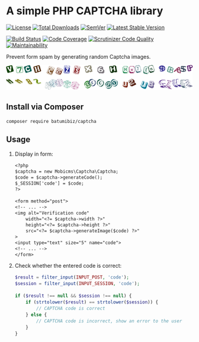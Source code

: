 # A simple PHP CAPTCHA library

[![License](https://poser.pugx.org/batumibiz/captcha/license?format=flat-square)](https://packagist.org/packages/batumibiz/captcha)
[![Total Downloads](https://poser.pugx.org/batumibiz/captcha/downloads?format=flat-square)](https://packagist.org/packages/batumibiz/captcha)
[![SemVer](http://img.shields.io/:semver-2.0.0-informational.svg?style=flat-square)](http://semver.org)
[![Latest Stable Version](https://poser.pugx.org/batumibiz/captcha/v/stable?format=flat-square)](https://packagist.org/packages/batumibiz/captcha)

[![Build Status](https://scrutinizer-ci.com/g/batumibiz/captcha/badges/build.png?b=develop)](https://scrutinizer-ci.com/g/batumibiz/captcha/build-status/develop)
[![Code Coverage](https://scrutinizer-ci.com/g/batumibiz/captcha/badges/coverage.png?b=develop)](https://scrutinizer-ci.com/g/batumibiz/captcha/?branch=develop)
[![Scrutinizer Code Quality](https://scrutinizer-ci.com/g/batumibiz/captcha/badges/quality-score.png?b=develop)](https://scrutinizer-ci.com/g/batumibiz/captcha/?branch=develop)
[![Maintainability](https://api.codeclimate.com/v1/badges/b586e5f367cfd10f495d/maintainability)](https://codeclimate.com/github/batumibiz/captcha/maintainability)

Prevent form spam by generating random Captcha images.

![Captchas examples](example/captcha_example.png)

## Install via Composer

`composer require batumibiz/captcha`

## Usage

1. Display in form:

    ```html+php
    <?php
    $captcha = new Mobicms\Captcha\Captcha;
    $code = $captcha->generateCode();
    $_SESSION['code'] = $code;
    ?>

    <form method="post">
    <!-- ... -->
    <img alt="Verification code"
        width="<?= $captcha->width ?>"
        height="<?= $captcha->height ?>"
        src="<?= $captcha->generateImage($code) ?>"
    >
    <input type="text" size="5" name="code">
    <!-- ... -->
    </form>
	```

2. Check whether the entered code is correct:

    ```php
    $result = filter_input(INPUT_POST, 'code');
    $session = filter_input(INPUT_SESSION, 'code');
    
    if ($result !== null && $session !== null) {
        if (strtolower($result) == strtolower($session)) {
            // CAPTCHA code is correct
        } else {
            // CAPTCHA code is incorrect, show an error to the user
        }
    }
    ```
